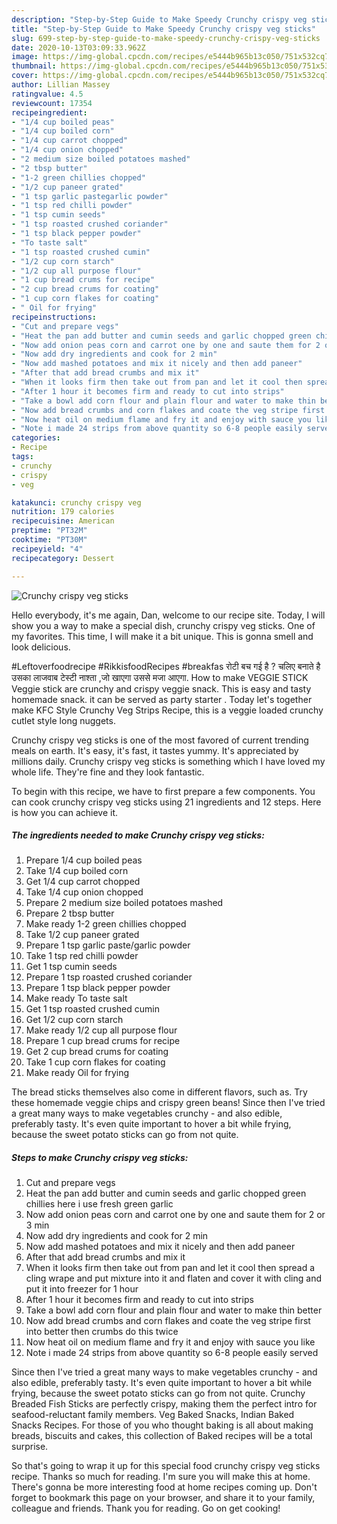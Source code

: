 ```yaml
---
description: "Step-by-Step Guide to Make Speedy Crunchy crispy veg sticks"
title: "Step-by-Step Guide to Make Speedy Crunchy crispy veg sticks"
slug: 699-step-by-step-guide-to-make-speedy-crunchy-crispy-veg-sticks
date: 2020-10-13T03:09:33.962Z
image: https://img-global.cpcdn.com/recipes/e5444b965b13c050/751x532cq70/crunchy-crispy-veg-sticks-recipe-main-photo.jpg
thumbnail: https://img-global.cpcdn.com/recipes/e5444b965b13c050/751x532cq70/crunchy-crispy-veg-sticks-recipe-main-photo.jpg
cover: https://img-global.cpcdn.com/recipes/e5444b965b13c050/751x532cq70/crunchy-crispy-veg-sticks-recipe-main-photo.jpg
author: Lillian Massey
ratingvalue: 4.5
reviewcount: 17354
recipeingredient:
- "1/4 cup boiled peas"
- "1/4 cup boiled corn"
- "1/4 cup carrot chopped"
- "1/4 cup onion chopped"
- "2 medium size boiled potatoes mashed"
- "2 tbsp butter"
- "1-2 green chillies chopped"
- "1/2 cup paneer grated"
- "1 tsp garlic pastegarlic powder"
- "1 tsp red chilli powder"
- "1 tsp cumin seeds"
- "1 tsp roasted crushed coriander"
- "1 tsp black pepper powder"
- "To taste salt"
- "1 tsp roasted crushed cumin"
- "1/2 cup corn starch"
- "1/2 cup all purpose flour"
- "1 cup bread crums for recipe"
- "2 cup bread crums for coating"
- "1 cup corn flakes for coating"
- " Oil for frying"
recipeinstructions:
- "Cut and prepare vegs"
- "Heat the pan add butter and cumin seeds and garlic chopped green chillies here i use fresh green garlic"
- "Now add onion peas corn and carrot one by one and saute them for 2 or 3 min"
- "Now add dry ingredients and cook for 2 min"
- "Now add mashed potatoes and mix it nicely and then add paneer"
- "After that add bread crumbs and mix it"
- "When it looks firm then take out from pan and let it cool then spread a cling wrape and put mixture into it and flaten and cover it with cling and put it into freezer for 1 hour"
- "After 1 hour it becomes firm and ready to cut into strips"
- "Take a bowl add corn flour and plain flour and water to make thin better"
- "Now add bread crumbs and corn flakes and coate the veg stripe first into better then crumbs do this twice"
- "Now heat oil on medium flame and fry it and enjoy with sauce you like"
- "Note i made 24 strips from above quantity so 6-8 people easily served"
categories:
- Recipe
tags:
- crunchy
- crispy
- veg

katakunci: crunchy crispy veg 
nutrition: 179 calories
recipecuisine: American
preptime: "PT32M"
cooktime: "PT30M"
recipeyield: "4"
recipecategory: Dessert

---
```



![Crunchy crispy veg sticks](https://img-global.cpcdn.com/recipes/e5444b965b13c050/751x532cq70/crunchy-crispy-veg-sticks-recipe-main-photo.jpg)

Hello everybody, it's me again, Dan, welcome to our recipe site. Today, I will show you a way to make a special dish, crunchy crispy veg sticks. One of my favorites. This time, I will make it a bit unique. This is gonna smell and look delicious.

#Leftoverfoodrecipe #RikkisfoodRecipes #breakfas रोटी बच गई है ? चलिए बनाते है उसका लाजवाब टेस्टी नाश्ता ,जो खाएगा उससे मजा आएगा. How to make VEGGIE STICK Veggie stick are crunchy and crispy veggie snack. This is easy and tasty homemade snack. it can be served as party starter . Today let&#39;s together make KFC Style Crunchy Veg Strips Recipe, this is a veggie loaded crunchy cutlet style long nuggets.

Crunchy crispy veg sticks is one of the most favored of current trending meals on earth. It's easy, it's fast, it tastes yummy. It's appreciated by millions daily. Crunchy crispy veg sticks is something which I have loved my whole life. They're fine and they look fantastic.


To begin with this recipe, we have to first prepare a few components. You can cook crunchy crispy veg sticks using 21 ingredients and 12 steps. Here is how you can achieve it.

<!--inarticleads1-->

##### The ingredients needed to make Crunchy crispy veg sticks:

1. Prepare 1/4 cup boiled peas
1. Take 1/4 cup boiled corn
1. Get 1/4 cup carrot chopped
1. Take 1/4 cup onion chopped
1. Prepare 2 medium size boiled potatoes mashed
1. Prepare 2 tbsp butter
1. Make ready 1-2 green chillies chopped
1. Take 1/2 cup paneer grated
1. Prepare 1 tsp garlic paste/garlic powder
1. Take 1 tsp red chilli powder
1. Get 1 tsp cumin seeds
1. Prepare 1 tsp roasted crushed coriander
1. Prepare 1 tsp black pepper powder
1. Make ready To taste salt
1. Get 1 tsp roasted crushed cumin
1. Get 1/2 cup corn starch
1. Make ready 1/2 cup all purpose flour
1. Prepare 1 cup bread crums for recipe
1. Get 2 cup bread crums for coating
1. Take 1 cup corn flakes for coating
1. Make ready  Oil for frying


The bread sticks themselves also come in different flavors, such as. Try these homemade veggie chips and crispy green beans! Since then I&#39;ve tried a great many ways to make vegetables crunchy - and also edible, preferably tasty. It&#39;s even quite important to hover a bit while frying, because the sweet potato sticks can go from not quite. 

<!--inarticleads2-->

##### Steps to make Crunchy crispy veg sticks:

1. Cut and prepare vegs
1. Heat the pan add butter and cumin seeds and garlic chopped green chillies here i use fresh green garlic
1. Now add onion peas corn and carrot one by one and saute them for 2 or 3 min
1. Now add dry ingredients and cook for 2 min
1. Now add mashed potatoes and mix it nicely and then add paneer
1. After that add bread crumbs and mix it
1. When it looks firm then take out from pan and let it cool then spread a cling wrape and put mixture into it and flaten and cover it with cling and put it into freezer for 1 hour
1. After 1 hour it becomes firm and ready to cut into strips
1. Take a bowl add corn flour and plain flour and water to make thin better
1. Now add bread crumbs and corn flakes and coate the veg stripe first into better then crumbs do this twice
1. Now heat oil on medium flame and fry it and enjoy with sauce you like
1. Note i made 24 strips from above quantity so 6-8 people easily served


Since then I&#39;ve tried a great many ways to make vegetables crunchy - and also edible, preferably tasty. It&#39;s even quite important to hover a bit while frying, because the sweet potato sticks can go from not quite. Crunchy Breaded Fish Sticks are perfectly crispy, making them the perfect intro for seafood-reluctant family members. Veg Baked Snacks, Indian Baked Snacks Recipes. For those of you who thought baking is all about making breads, biscuits and cakes, this collection of Baked recipes will be a total surprise. 

So that's going to wrap it up for this special food crunchy crispy veg sticks recipe. Thanks so much for reading. I'm sure you will make this at home. There's gonna be more interesting food at home recipes coming up. Don't forget to bookmark this page on your browser, and share it to your family, colleague and friends. Thank you for reading. Go on get cooking!
